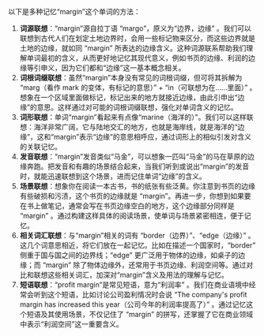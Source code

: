 以下是多种记忆“margin”这个单词的方法：
1. **词源联想**：“margin”源自拉丁语 “margo”，原义为“边界，边缘” 。我们可以联想到古代人们在划定土地边界时，会用一些标记物来区分，而这些边界就是土地的边缘，就如同 “margin” 所表达的边缘含义。这种词源联系帮助我们理解单词最初的含义，从而更好地记忆其现代意义，例如书页的边缘、利润的边缘等引申义，因为它们都和“边缘”这一基本概念相关。
2. **词根词缀联想**：虽然“margin”本身没有常见的词根词缀，但可将其拆解为 “marg（看作 mark 的变体，有标记的意思）” + “in（可联想为在……里面）” 。想象在一个区域里面做标记，标记出来的地方就接近边缘，由此引申出“边缘”的意思。这样通过对可能的词根词缀联想，强化对单词含义的记忆。
3. **词形联想**：单词“margin”看起来有点像“marine（海洋的）”。我们可以这样联想：海洋非常广阔，它与陆地交汇的地方，也就是海岸线，就是海洋的“边缘”，这和“margin”表示“边缘”的意思相呼应，通过词形上的相似引发对含义的关联记忆。
4. **发音联想**：“margin”发音类似“马金”，可以想象一匹叫“马金”的马在草原的边缘奔跑。把发音和有趣的场景结合起来，当我们听到或说出“margin”的发音时，就能迅速联想到这个场景，进而记住单词“边缘”的含义。
5. **场景联想**：想象你在阅读一本古书，书的纸张有些泛黄。你注意到书页的边缘有些破损和污渍，这个书页的边缘就是 “margin”。再进一步，你想到如果要在书上做笔记，通常会写在书页边缘空白的地方，这个边缘部分同样是 “margin” 。通过构建这样具体的阅读场景，使单词与场景紧密相连，便于记忆。
6. **相关词汇联想**：与“margin”相关的词有 “border（边界）”、“edge（边缘）” 。这几个词意思相近，将它们放在一起记忆。比如在描述一个国家时，“border” 侧重于国与国之间的边界线；“edge” 更广泛用于物体的边缘，如桌子的边缘；而 “margin” 除了物体边缘外，还常用于书页边缘、利润空间等。通过对比和联想这些相关词汇，加深对“margin”含义及用法的理解与记忆。
7. **短语联想**：“profit margin”是常见短语，意为“利润率” 。我们在商业语境中经常会听到这个短语，比如讨论公司盈利情况时会说 “The company's profit margin has increased this year（公司今年的利润率提高了）” 。通过记忆这个短语及其使用场景，不仅记住了 “margin” 的拼写，还掌握了它在商业领域中表示“利润空间”这一重要含义。 